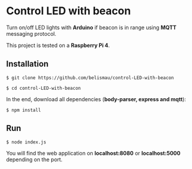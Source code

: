 # Control LED with beacon

Turn on/off LED lights with **Arduino** if beacon is in range using **MQTT** messaging protocol.

This project is tested on a **Raspberry Pi 4**.

## Installation

```$ git clone https://github.com/belismau/control-LED-with-beacon```

```$ cd control-LED-with-beacon```

In the end, download all dependencies (**body-parser, express and mqtt**):

```$ npm install``` 

## Run

```$ node index.js```

You will find the web application on **localhost:8080** or **localhost:5000** depending on the port.